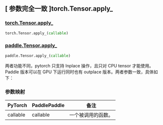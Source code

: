 ## [ 参数完全一致 ]torch.Tensor.apply_
### [torch.Tensor.apply_](https://pytorch.org/docs/stable/generated/torch.Tensor.apply_.html)

```python
torch.Tensor.apply_(callable)
```

### [paddle.Tensor.apply_]()

```python
paddle.Tensor.apply_(callable)
```


两者功能不同，pytorch 只支持 Inplace 操作，且只对 CPU tensor 才能使用。Paddle 版本可以在 GPU 下运行同时也有 outplace 版本。两者参数一致，具体如下：

### 参数映射

| PyTorch  | PaddlePaddle | 备注        |
|----------|--------------|-----------|
| callable | callable     | 一个被调用的函数。 |
